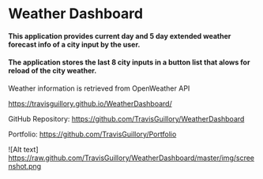 Weather Dashboard
==================

#### This application provides current day and  5 day extended weather forecast info of a city input by the user.
#### The application stores the last 8 city inputs in a button list that alows for reload of the city weather. 

Weather information is retrieved from OpenWeather API 

https://travisguillory.github.io/WeatherDashboard/

GitHub Repository: https://github.com/TravisGuillory/WeatherDashboard

Portfolio: https://github.com/TravisGuillory/Portfolio

![Alt text] https://raw.github.com/TravisGuillory/WeatherDashboard/master/img/screenshot.png



